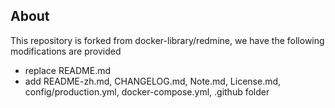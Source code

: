 ## About

This repository is forked from docker-library/redmine, we have the following modifications are provided

* replace README.md
* add README-zh.md, CHANGELOG.md, Note.md, License.md, config/production.yml, docker-compose.yml, .github folder

